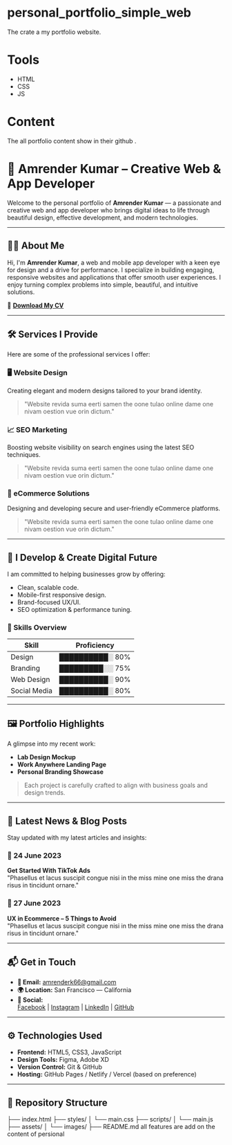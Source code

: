# personal_portfolio_simple_web
The crate a my portfolio website.
# Tools
- HTML
- CSS 
- JS   
# Content
The all portfolio content show in their github .
# 💼 Amrender Kumar – Creative Web & App Developer
 
Welcome to the personal portfolio of **Amrender Kumar** — a passionate and creative web and app developer who brings digital ideas to life through beautiful design, effective development, and modern technologies.

---

## 👨‍💻 About Me
 
Hi, I'm **Amrender Kumar**, a web and mobile app developer with a keen eye for design and a drive for performance. I specialize in building engaging, responsive websites and applications that offer smooth user experiences. I enjoy turning complex problems into simple, beautiful, and intuitive solutions.

📄 **[Download My CV](#)**

---

## 🛠 Services I Provide

Here are some of the professional services I offer:

### 🖥 Website Design
Creating elegant and modern designs tailored to your brand identity.

> "Website revida suma eerti samen the oone tulao online dame one nivam oestion vue orin dictum."

### 📈 SEO Marketing
Boosting website visibility on search engines using the latest SEO techniques.

> "Website revida suma eerti samen the oone tulao online dame one nivam oestion vue orin dictum."

### 🛒 eCommerce Solutions
Designing and developing secure and user-friendly eCommerce platforms.

> "Website revida suma eerti samen the oone tulao online dame one nivam oestion vue orin dictum."

---

## 🚀 I Develop & Create Digital Future

I am committed to helping businesses grow by offering:

- Clean, scalable code.
- Mobile-first responsive design.
- Brand-focused UX/UI.
- SEO optimization & performance tuning.

### 🔧 Skills Overview

| Skill         | Proficiency |
|---------------|-------------|
| Design        | ██████████░ 80% |
| Branding      | █████████░░ 75% |
| Web Design    | ██████████░ 90% |
| Social Media  | ██████████░ 80% |

---

## 🖼 Portfolio Highlights

A glimpse into my recent work:

- **Lab Design Mockup**
- **Work Anywhere Landing Page**
- **Personal Branding Showcase**

> Each project is carefully crafted to align with business goals and design trends.

---

## 📰 Latest News & Blog Posts

Stay updated with my latest articles and insights:

### 📅 24 June 2023  
**Get Started With TikTok Ads**  
"Phasellus et lacus suscipit congue nisi in the miss mine one miss the drana risus in tincidunt ornare."


### 📅 27 June 2023  
**UX in Ecommerce – 5 Things to Avoid**  
"Phasellus et lacus suscipit congue nisi in the miss mine one miss the drana risus in tincidunt ornare."


---

## 📬 Get in Touch

- **📧 Email:** amrenderk66@gmail.com  
- **🌍 Location:** San Francisco — California  
- **🔗 Social:**  
  [Facebook](https://www.facebook.com/amrenderkumar.amrender.923) | [Instagram](https://www.instagram.com/killerboy_110/) | [LinkedIn](https://www.linkedin.com/in/amrender-kumar-a1740b2a7/) | [GitHub](https://github.com/Amrenderkumar)

---

## ⚙ Technologies Used

- **Frontend:** HTML5, CSS3, JavaScript
- **Design Tools:** Figma, Adobe XD
- **Version Control:** Git & GitHub
- **Hosting:** GitHub Pages / Netlify / Vercel (based on preference)

---

## 📂 Repository Structure

├── index.html
├── styles/
│ └── main.css
├── scripts/
│ └── main.js
├── assets/
│ └── images/
├── README.md
 all features are add on the content of persional
